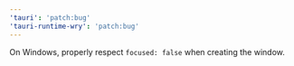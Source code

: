 ```yaml
---
'tauri': 'patch:bug'
'tauri-runtime-wry': 'patch:bug'
---
```


On Windows, properly respect `focused: false` when creating the window.
